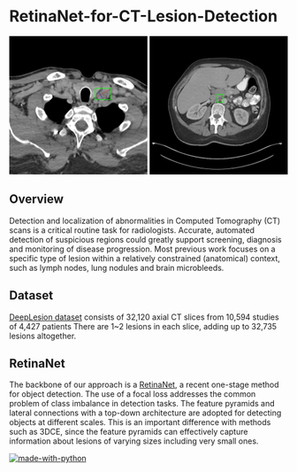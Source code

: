 # RetinaNet-for-CT-Lesion-Detection


<p  align="middle">
  <img src="./resource/example1.png" width="250" />
  <img src="./resource/example2.png" width="250" /> 
</p>


## Overview
Detection and localization of abnormalities in Computed Tomography (CT)
scans is a critical routine task for radiologists. Accurate, automated detection
of suspicious regions could greatly support screening, diagnosis and monitoring
of disease progression. Most previous work focuses on a specific type of lesion
within a relatively constrained (anatomical) context, such as lymph nodes, lung
nodules and brain microbleeds. 

## Dataset
[DeepLesion dataset](https://www.spiedigitallibrary.org/journals/journal-of-medical-imaging/volume-5/issue-03/036501/DeepLesion--automated-mining-of-large-scale-lesion-annotations-and/10.1117/1.JMI.5.3.036501.full?SSO=1) consists of 32,120 axial CT slices from 10,594 studies of 4,427 patients There are 1~2 lesions in each slice, adding up to 32,735 lesions altogether.

## RetinaNet
The backbone of our approach is a [RetinaNet](https://arxiv.org/pdf/1708.02002.pdf), a recent one-stage method
for object detection. The use of a focal loss addresses the common problem of
class imbalance in detection tasks. The feature pyramids and lateral connections
with a top-down architecture are adopted for detecting objects at different
scales. This is an important difference with methods such as 3DCE, since the feature pyramids can effectively capture information about lesions of varying
sizes including very small ones.

[![made-with-python](https://img.shields.io/badge/Made%20with-Python-1f425f.svg)](https://www.python.org/)


